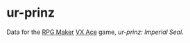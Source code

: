# ur-prinz
Data for the [RPG Maker][rpg-maker] [VX Ace][vxace] game, *ur-prinz: Imperial Seal*.

[vxace]: http://www.rpgmakerweb.com/products/programs/rpg-maker-vx-ace
[rpg-maker]: https://en.wikipedia.org/wiki/RPG_Maker#RPG_Maker_VX_Ace
